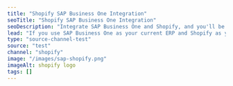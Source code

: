 ```yaml
---
title: "Shopify SAP Business One Integration"
seoTitle: "Shopify SAP Business One Integration"
seoDescription: "Integrate SAP Business One and Shopify, and you'll be able to streamline your workflow, simplify the ordering process and save time - and money. Find out more about how a SAP Business One Shopify Integration can help your business."
lead: "If you use SAP Business One as your current ERP and Shopify as your e-commerce website, it’s important that they can communicate with each other, with ease. That’s where Stock2Shop comes in: a SAP Business One Shopify integration will make your business run smoother."
type: "source-channel-test"
source: "test"
channel: "shopify"
image: "/images/sap-shopify.png"
imageAlt: shopify logo
tags: []
---
```


